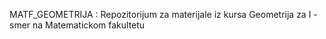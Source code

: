 MATF_GEOMETRIJA : 
Repozitorijum za materijale iz kursa Geometrija za I - smer na Matematickom fakultetu
